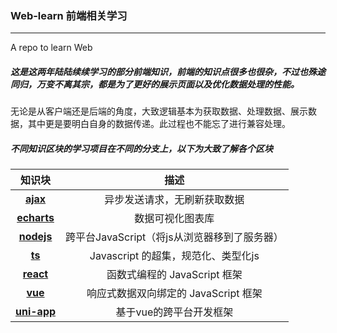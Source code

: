 ### Web-learn 前端相关学习

------

A repo to learn Web

##### 这是这两年陆陆续续学习的部分前端知识，前端的知识点很多也很杂，不过也殊途同归，万变不离其宗，都是为了更好的展示页面以及优化数据处理的性能。

无论是从客户端还是后端的角度，大致逻辑基本为获取数据、处理数据、展示数据，其中更是要明白自身的数据传递。此过程也不能忘了进行兼容处理。

##### 不同知识区块的学习项目在不同的分支上，以下为大致了解各个区块



|                            知识块                            |                     描述                     |
| :----------------------------------------------------------: | :------------------------------------------: |
| [**ajax**](https://github.com/Lucky-dogz/Web-learn/tree/ajax) |         异步发送请求，无刷新获取数据         |
| [**echarts**](https://github.com/Lucky-dogz/Web-learn/tree/echarts) |               数据可视化图表库               |
| [**nodejs**](https://github.com/Lucky-dogz/Web-learn/tree/node) | 跨平台JavaScript（将js从浏览器移到了服务器） |
|  [**ts**](https://github.com/Lucky-dogz/Web-learn/tree/ts)   |     Javascript 的超集，规范化、类型化js      |
| [**react**](https://github.com/Lucky-dogz/Web-learn/tree/react) |         函数式编程的 JavaScript 框架         |
| [**vue**](https://github.com/Lucky-dogz/Web-learn/tree/vue)  |     响应式数据双向绑定的 JavaScript 框架     |
| [**uni-app**](https://github.com/Lucky-dogz/Web-learn/tree/uniapp) |           基于vue的跨平台开发框架            |



